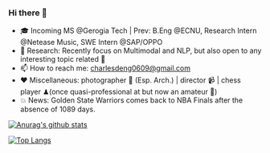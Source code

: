 ### Hi there 👋 

- 🎓 Incoming MS @Gerogia Tech | Prev: B.Eng @ECNU, Research Intern @Netease Music, SWE Intern @SAP/OPPO 
- 📜 Research: Recently focus on Multimodal and NLP, but also open to any interesting topic related 🙈
- 📫 How to reach me: charlesdeng0609@gmail.com 
- ❤️ Miscellaneous: photographer 📸 (Esp. Arch.) | director 📹 | chess player ♟(once quasi-professional at but now an amateur 👻)
- 💥 News: Golden State Warriors comes back to NBA Finals after the absence of 1089 days.


[![Anurag's github stats](https://github-readme-stats.vercel.app/api?username=CharlesDDDD&count_private=true&show_icons=true&theme=algolia)](https://github.com/anuraghazra/github-readme-stats)
<!--
**CharlesDDDD/CharlesDDDD** is a ✨ _special_ ✨ repository because its `README.md` (this file) appears on your GitHub profile.

Here are some ideas to get you started:

- 🔭 I’m currently working on ...
- 🌱 I’m currently learning 
- 👯 I’m looking to collaborate on ...
- 🤔 I’m looking for help with ...
- 💬 Ask me about ...
- 📫 How to reach me: 
- 😄 Pronouns: ...
- ⚡ Fun fact: ...
-->
[![Top Langs](https://github-readme-stats.vercel.app/api/top-langs/?username=CharlesDDDD&theme=algolia&layout=compact)](https://github.com/anuraghazra/github-readme-stats)

